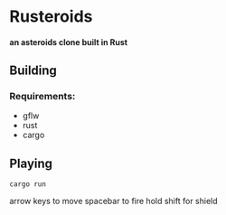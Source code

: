 # Rusteroids
#### an asteroids clone built in Rust

## Building
### Requirements:
- gflw
- rust
- cargo

## Playing
    cargo run

arrow keys to move
spacebar to fire
hold shift for shield